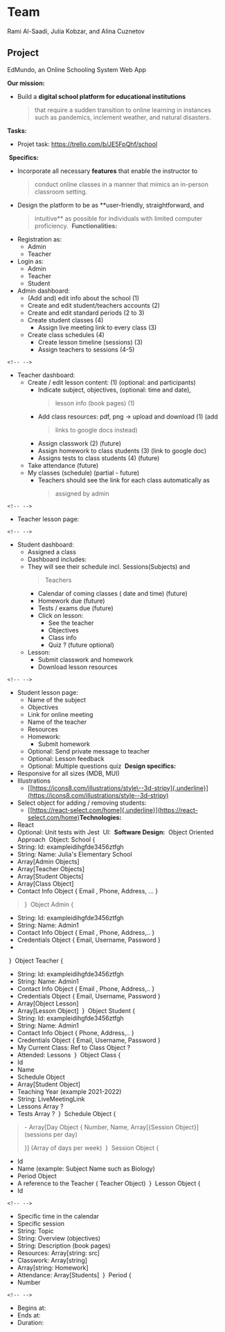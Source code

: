 # Team

Rami Al-Saadi, Julia Kobzar, and Alina Cuznetov

## Project
 EdMundo, an Online Schooling System Web App


**Our mission:**
​
-   Build a **digital school platform for educational institutions**
    > that require a sudden transition to online learning in instances
    > such as pandemics, inclement weather, and natural disasters.

**Tasks:**
​

- Projet task: https://trello.com/b/JE5FpQhf/school




​
**Specifics:**
​
-   Incorporate all necessary **features** that enable the instructor to
    > conduct online classes in a manner that mimics an in-person
    > classroom setting.
​
-   Design the platform to be as **user-friendly, straightforward, and
    > intuitive** as possible for individuals with limited computer
    > proficiency.
​
**Functionalities:**
​
-   Registration as:
​
    -   Admin
​
    -   Teacher
​
-   Login as:
​
    -   Admin
​
    -   Teacher
​
    -   Student
​
-   Admin dashboard:
​
    -   (Add and) edit info about the school (1)
​
    -   Create and edit student/teachers accounts (2)
​
    -   Create and edit standard periods (2 to 3)
​
    -   Create student classes (4)
​
        -   Assign live meeting link to every class (3)
​
    -   Create class schedules (4)
​
        -   Create lesson timeline (sessions) (3)
​
        -   Assign teachers to sessions (4-5)
​
```{=html}
<!-- -->
```
-   Teacher dashboard:
​
    -   Create / edit lesson content: (1) (optional: and participants)
​
        -   Indicate subject, objectives, (optional: time and date),
            > lesson info (book pages) (1)
​
        -   Add class resources: pdf, png → upload and download (1) (add
            > links to google docs instead)
​
        -   Assign classwork (2) (future)
​
        -   Assign homework to class students (3) (link to google doc)
​
        -   Assigns tests to class students (4) (future)
​
    -   Take attendance (future)
​
    -   My classes (schedule) (partial - future)
​
        -   Teachers should see the link for each class automatically as
            > assigned by admin
​
```{=html}
<!-- -->
```
-   Teacher lesson page:
​
```{=html}
<!-- -->
```
-   Student dashboard:
​
    -   Assigned a class
​
    -   Dashboard includes:
​
    -   They will see their schedule incl. Sessions(Subjects) and
        > Teachers
​
        -   Calendar of coming classes ( date and time) (future)
​
        -   Homework due (future)
​
        -   Tests / exams due (future)
​
        -   Click on lesson:
​
            -   See the teacher
​
            -   Objectives
​
            -   Class info
​
            -   Quiz ? (future optional)
​
    -   Lesson:
​
        -   Submit classwork and homework
​
        -   Download lesson resources
​
```{=html}
<!-- -->
```
-   Student lesson page:
​
    -   Name of the subject
​
    -   Objectives
​
    -   Link for online meeting
​
    -   Name of the teacher
​
    -   Resources
​
    -   Homework:
​
        -   Submit homework
​
    -   Optional: Send private message to teacher
​
    -   Optional: Lesson feedback
​
    -   Optional: Multiple questions quiz
​
**Design specifics:**
​
-   Responsive for all sizes (MDB, MUI)
​
-   Illustrations
​
    -   [[https://icons8.com/illustrations/style\--3d-stripy]{.underline}](https://icons8.com/illustrations/style--3d-stripy)
​
-   Select object for adding / removing students:
​
    -   [[https://react-select.com/home]{.underline}](https://react-select.com/home)
​
**Technologies:**
​
-   React
​
-   Optional: Unit tests with Jest
​
UI:
​
**Software Design:**
​
Object Oriented Approach
​
Object: School {
​
-   String: Id: exampleidihgfde3456ztfgh
​
-   String: Name: Julia's Elementary School
​
-   Array\[Admin Objects\]
​
-   Array\[Teacher Objects\]
​
-   Array\[Student Objects\]
​
-   Array\[Class Object\]
​
-   Contact Info Object { Email , Phone, Address, ... }
​
> }
​
Object Admin {
​
-   String: Id: exampleidihgfde3456ztfgh
​
-   String: Name: Admin1
​
-   Contact Info Object { Email , Phone, Address,.. }
​
-   Credentials Object { Email, Username, Password }
​
-   
​
}
​
Object Teacher {
​
-   String: Id: exampleidihgfde3456ztfgh
​
-   String: Name: Admin1
​
-   Contact Info Object { Email , Phone, Address,.. }
​
-   Credentials Object { Email, Username, Password }
​
-   Array\[Object Lesson\]
​
-   Array\[Lesson Object\]
​
}
​
Object Student {
​
-   String: Id: exampleidihgfde3456ztfgh
​
-   String: Name: Admin1
​
-   Contact Info Object { Phone, Address,.. }
​
-   Credentials Object { Email, Username, Password }
​
-   My Current Class: Ref to Class Object ?
​
-   Attended: Lessons
​
}
​
Object Class {
​
-   Id
​
-   Name
​
-   Schedule Object
​
-   Array\[Student Object\]
​
-   Teaching Year (example 2021-2022)
​
-   String: LiveMeetingLink
​
-   Lessons Array ?
​
-   Tests Array ?
​
}
​
Schedule Object {
​
> \- Array\[Day Object { Number, Name, Array\[{Session Object}\]
> (sessions per day)
>
> }\] (Array of days per week)
​
}
​
Session Object {
​
-   Id
​
-   Name (example: Subject Name such as Biology)
​
-   Period Object
​
-   A reference to the Teacher ( Teacher Object)
​
}
​
Lesson Object {
​
-   Id
​
```{=html}
<!-- -->
```
-   Specific time in the calendar
​
-   Specific session
​
-   String: Topic
​
-   String: Overview (objectives)
​
-   String: Description (book pages)
​
-   Resources: Array\[string: src\]
​
-   Classwork: Array\[string\]
​
-   Array\[string: Homework\]
​
-   Attendance: Array\[Students\]
​
}
​
Period {
​
-   Number
​
```{=html}
<!-- -->
```
-   Begins at:
​
-   Ends at:
​
-   Duration:
​

​
